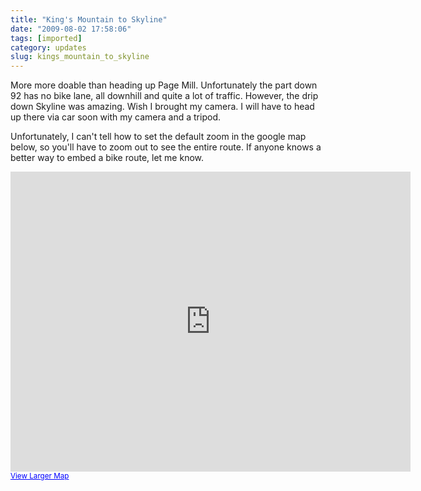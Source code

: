 ```yaml
---
title: "King's Mountain to Skyline"
date: "2009-08-02 17:58:06"
tags: [imported]
category: updates
slug: kings_mountain_to_skyline
---
```


More more doable than heading up Page Mill. Unfortunately the part down 92 has no bike lane, all downhill and quite a lot of traffic. However, the drip down Skyline was amazing. Wish I brought my camera. I will have to head up there via car soon with my camera and a tripod.

Unfortunately, I can't tell how to set the default zoom in the google map below, so you'll have to zoom out to see the entire route. If anyone knows a better way to embed a bike route, let me know.

<iframe width="640" height="480" frameborder="0" scrolling="no" marginheight="0" marginwidth="0" src="http://maps.google.com/maps?f=d&source=s_d&saddr=Coronado+Ave&daddr=Junipero+Serra+Blvd+to:Whiskey+Hill+Rd+to:Kings+Mountain+Rd+to:CA-35%2FSkyline+Blvd+to:Canada+Rd+to:Canada+Rd+to:37.446584,-122.228651+to:625-653+Coronado+Ave,+Stanford,+CA+94305&geocode=FZD2OgIdCO23-A%3BFZ39OgIdq7m3-A%3BFcILOwIdFa22-A%3BFaIqOwIdhAS2-A%3BFe9UOwId7nO1-A%3BFRoWPAIdQ3u1-A%3BFQwyOwIdHX62-A%3B%3BFWr5OgIdZu-3-A&hl=en&mra=dme&mrcr=0&mrsp=7&sz=14&via=1,2,3,4,5,6,7&sll=37.447743,-122.247877&sspn=0.028892,0.075016&ie=UTF8&ll=37.456873,-122.265129&spn=0.130816,0.219727&z=12&output=embed"></iframe><small><a href="http://maps.google.com/maps?f=d&source=embed&saddr=Coronado+Ave&daddr=Junipero+Serra+Blvd+to:Whiskey+Hill+Rd+to:Kings+Mountain+Rd+to:CA-35%2FSkyline+Blvd+to:Canada+Rd+to:Canada+Rd+to:37.446584,-122.228651+to:625-653+Coronado+Ave,+Stanford,+CA+94305&geocode=FZD2OgIdCO23-A%3BFZ39OgIdq7m3-A%3BFcILOwIdFa22-A%3BFaIqOwIdhAS2-A%3BFe9UOwId7nO1-A%3BFRoWPAIdQ3u1-A%3BFQwyOwIdHX62-A%3B%3BFWr5OgIdZu-3-A&hl=en&mra=dme&mrcr=0&mrsp=7&sz=14&via=1,2,3,4,5,6,7&sll=37.447743,-122.247877&sspn=0.028892,0.075016&ie=UTF8&ll=37.456873,-122.265129&spn=0.130816,0.219727&z=12" style="color:#0000FF;text-align:left">View Larger Map</a></small>
